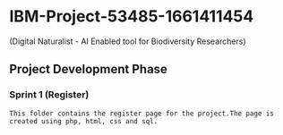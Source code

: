# IBM-Project-53485-1661411454 
(Digital Naturalist - AI Enabled tool for Biodiversity Researchers)

## Project Development Phase
### Sprint 1 (Register)
    
    This folder contains the register page for the project.The page is created using php, html, css and sql.
